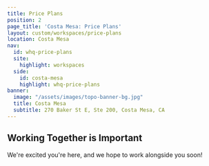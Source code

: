 ```yaml
---
title: Price Plans
position: 2
page_title: 'Costa Mesa: Price Plans'
layout: custom/workspaces/price-plans
location: Costa Mesa
nav:
  id: whq-price-plans
  site:
    highlight: workspaces
  side:
    id: costa-mesa
    highlight: whq-price-plans
banner:
  image: "/assets/images/topo-banner-bg.jpg"
  title: Costa Mesa
  subtitle: 270 Baker St E, Ste 200, Costa Mesa, CA
---
```


## Working Together is Important

We're excited you're here, and we hope to work alongside you soon!
